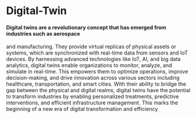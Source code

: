 # Digital-Twin
#### Digital twins are a revolutionary concept that has emerged from industries such as aerospace 
and manufacturing. They provide virtual replicas of physical assets or systems, which are 
synchronized with real-time data from sensors and IoT devices. By harnessing advanced 
technologies like IoT, AI, and big data analytics, digital twins enable organizations to monitor, 
analyze, and simulate in real-time. This empowers them to optimize operations, improve 
decision-making, and drive innovation across various sectors including healthcare, 
transportation, and smart cities. With their ability to bridge the gap between the physical and 
digital realms, digital twins have the potential to transform industries by enabling personalized 
treatments, predictive interventions, and efficient infrastructure management. This marks the 
beginning of a new era of digital transformation and efficiency
